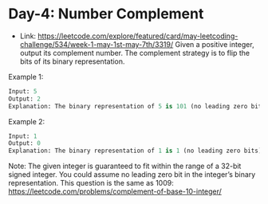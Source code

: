 # Day-4: Number Complement
* Link: https://leetcode.com/explore/featured/card/may-leetcoding-challenge/534/week-1-may-1st-may-7th/3319/
Given a positive integer, output its complement number. The complement strategy is to flip the bits of its binary representation.

Example 1:
```python
Input: 5
Output: 2
Explanation: The binary representation of 5 is 101 (no leading zero bits), and its complement is 010. So you need to output 2.
```
Example 2:
```python
Input: 1
Output: 0
Explanation: The binary representation of 1 is 1 (no leading zero bits), and its complement is 0. So you need to output 0.
```
Note:
    The given integer is guaranteed to fit within the range of a 32-bit signed integer.
    You could assume no leading zero bit in the integer’s binary representation.
    This question is the same as 1009: https://leetcode.com/problems/complement-of-base-10-integer/
